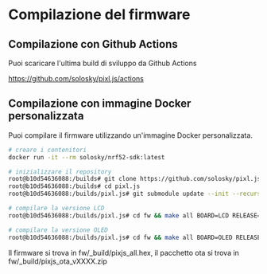 # Compilazione del firmware

## Compilazione con Github Actions

Puoi scaricare l'ultima build di sviluppo da Github Actions

https://github.com/solosky/pixl.js/actions

## Compilazione con immagine Docker personalizzata

Puoi compilare il firmware utilizzando un'immagine Docker personalizzata.

```bash
# creare i contenitori
docker run -it --rm solosky/nrf52-sdk:latest

# inizializzare il repository
root@b10d54636088:/builds# git clone https://github.com/solosky/pixl.js
root@b10d54636088:/builds# cd pixl.js
root@b10d54636088:/builds/pixl.js# git submodule update --init --recursive

# compilare la versione LCD
root@b10d54636088:/builds/pixl.js# cd fw && make all BOARD=LCD RELEASE=1

# compilare la versione OLED
root@b10d54636088:/builds/pixl.js# cd fw && make all BOARD=OLED RELEASE=1
```

Il firmware si trova in fw/\_build/pixjs_all.hex, il pacchetto ota si trova in fw/\_build/pixjs_ota_vXXXX.zip
